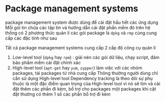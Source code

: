 # Package management systems
package management system được dùng để cài đặt hầu hết các ứng dụng
Mỗi gói tin chứa các tập tin và hướng dẫn cài đặt phần mềm đó trên hệ thống
có 2 phương thức quản lí các gói package là `dpkg` và `rmp` cùng cung cấp các đặc tính như sau

Tất cả package management systems cung cấp 2 cấp độ công cụ quản lí
1. Low-level tool (`dpkg` hay `rpm`) : giải nén các gói dữ liệu, chạy script, đảm bảo phầm 
mềm cài đặt chính xác
2. High-level tool (`apt-get` hay `yum`, `zypper`) làm việc với các nhóm packages, tải
packages từ nhà cung cấp
Thông thường người dùng chỉ cần sử dụng High-level tool
Dependency tracking là theo dõi sự phụ thuộc là một đặc điểm quan trọng của High-level tool
vì nó sẽ tìm và cài đặt thêm các phần đi kèm, bổ trợ cho packages
một packages khi cặt đặt thường có thêm 1 số các phần bổ trợ đi kèm
